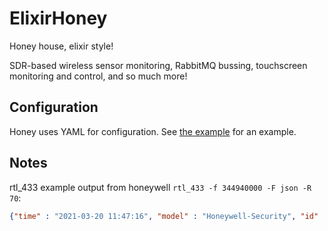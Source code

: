 # ElixirHoney

Honey house, elixir style!

SDR-based wireless sensor monitoring, RabbitMQ bussing,
touchscreen monitoring and control, and so much more!

## Configuration

Honey uses YAML for configuration. See [the example](priv/samples/config.yml) for an example.

## Notes

rtl_433 example output from honeywell `rtl_433 -f 344940000 -F json -R 70`:
```json
{"time" : "2021-03-20 11:47:16", "model" : "Honeywell-Security", "id" : 125008, "channel" : 8, "event" : 52, "state" : "closed", "contact_open" : 0, "reed_open" : 1, "alarm" : 1, "tamper" : 0, "battery_ok" : 1, "heartbeat" : 1}
```